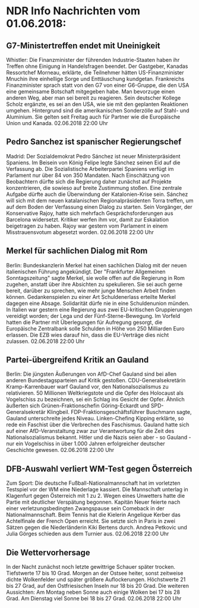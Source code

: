 # NDR Info Nachrichten vom 01.06.2018:


## G7-Ministertreffen endet mit Uneinigkeit
Whistler:	Die Finanzminister der führenden Industrie-Staaten haben ihr Treffen ohne Einigung in Handelsfragen beendet. Der Gastgeber, Kanadas Ressortchef Morneau, erklärte, die Teilnehmer hätten US-Finanzminister Mnuchin ihre einhellige Sorge und Enttäuschung kundgetan. Frankreichs Finanzminister sprach statt von den G7 von einer G6-Gruppe, die den USA eine gemeinsame Botschaft mitgegeben habe. Man bevorzuge einen anderen Weg, aber man sei bereit zu reagieren. Sein deutscher Kollege Scholz ergänzte, es sei an den USA, wie sie mit den geplanten Reaktionen umgehen. Hintergrund sind die amerikanischen Sonderzölle auf Stahl- und Aluminium. Sie gelten seit Freitag auch für Partner wie die Europäische Union und Kanada. 02.06.2018 22:00 Uhr 

## Pedro Sanchez ist spanischer Regierungschef
Madrid: Der Sozialdemokrat Pedro Sánchez ist neuer Ministerpräsident Spaniens. Im Beisein von König Felipe legte Sánchez seinen Eid auf die Verfassung ab. Die Sozialistische Arbeiterpartei Spaniens verfügt im Parlament nur über 84 von 350 Mandaten. Nach Einschätzung von Beobachtern dürfte sich die Regierung daher zunächst auf Projekte konzentrieren, die sowieso auf breite Zustimmung stoßen. Eine zentrale Aufgabe dürfte auch die Überwindung der Katalonien-Krise sein. Sánchez will sich mit dem neuen katalanischen Regionalpräsidenten Torra treffen, um auf dem Boden der Verfassung einen Dialog zu starten. Sein Vorgänger, der Konservative Rajoy, hatte sich mehrfach Gesprächsforderungen aus Barcelona widersetzt. Kritiker werfen ihm vor, damit zur Eskalation beigetragen zu haben. Rajoy war gestern vom Parlament in einem Misstrauensvotum abgesetzt worden. 02.06.2018 22:00 Uhr 

## Merkel für sachlichen Dialog mit Rom
Berlin:	Bundeskanzlerin Merkel hat einen sachlichen Dialog mit der neuen italienischen Führung angekündigt. Der "Frankfurter Allgemeinen Sonntagszeitung" sagte Merkel, sie wolle offen auf die Regierung in Rom zugehen, anstatt über ihre Absichten zu spekulieren. Sie sei auch gerne bereit, darüber zu sprechen, wie mehr junge Menschen Arbeit finden können. Gedankenspielen zu einer Art Schuldenerlass erteilte Merkel dagegen eine Absage. Solidarität dürfe nie in eine Schuldenunion münden. In Italien war gestern eine Regierung aus zwei EU-kritischen Gruppierungen vereidigt worden; der Lega und der Fünf-Sterne-Bewegung. Im Vorfeld hatten die Partner mit Überlegungen für Aufregung gesorgt, die Europäische Zentralbank solle Schulden in Höhe von 250 Milliarden Euro erlassen. Die EZB wies darauf hin, dass die EU-Verträge dies nicht zulassen. 02.06.2018 22:00 Uhr 

## Partei-übergreifend Kritik an Gauland
Berlin:	Die jüngsten Äußerungen von AfD-Chef Gauland sind bei allen anderen Bundestagsparteien auf Kritik gestoßen. CDU-Generalsekretärin Kramp-Karrenbauer warf Gauland vor, den Nationalsozialismus zu relativieren. 50 Millionen Weltkriegstote und die Opfer des Holocaust als Vogelschiss zu bezeichnen, sei ein Schlag ins Gesicht der Opfer. Ähnlich äußerten sich Grünen-Fraktionschefin Göring-Eckardt und SPD-Generalsekretär Klingbeil. FDP-Fraktionsgeschäftsführer Buschmann sagte, Gauland unterschreite jedes Niveau. Linken-Chefing Kipping erklärte, so rede ein Faschist über die Verbrechen des Faschismus. Gauland hatte sich auf einer AfD-Veranstaltung zwar zur Verantwortung für die Zeit des Nationalsozialismus bekannt. Hitler und die Nazis seien aber - so Gauland - nur ein Vogelschiss in über 1.000 Jahren erfolgreicher deutscher Geschichte gewesen. 02.06.2018 22:00 Uhr 

## DFB-Auswahl verliert WM-Test gegen Österreich
Zum Sport:	Die deutsche Fußball-Nationalmannschaft hat im vorletzten Testspiel vor der WM eine Niederlage kassiert. Die Mannschaft unterlag in Klagenfurt gegen Österreich mit 1 zu 2. Wegen eines Unwetters hatte die Partie mit deutlicher Verspätung begonnen. Kapitän Neuer feierte nach einer verletzungsbedingten Zwangspause sein Comeback in der Nationalmannschaft. Beim Tennis hat die Kielerin Angelique Kerber das Achtelfinale der French Open erreicht. Sie setzte sich in Paris in zwei Sätzen gegen die Niederländerin Kiki Bertens durch. Andrea Petkovic und Julia Görges schieden aus dem Turnier aus. 02.06.2018 22:00 Uhr 

## Die Wettervorhersage
In der Nacht zunächst noch letzte gewittrige Schauer später trocken. Tiefstwerte 17 bis 10 Grad. Morgen an der Ostsee heiter, sonst zeitweise dichte Wolkenfelder und später größere Auflockerungen. Höchstwerte 21 bis 27 Grad, auf den Ostfriesischen Inseln nur 18 bis 20 Grad. Die weiteren Aussichten: Am Montag neben Sonne auch einige Wolken bei 17 bis 28 Grad. Am Dienstag viel Sonne bei 18 bis 27 Grad. 02.06.2018 22:00 Uhr 

